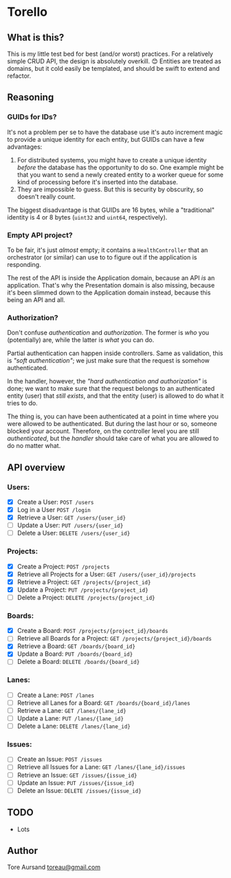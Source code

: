 # Torello

## What is this?

This is my little test bed for best (and/or worst) practices. For a relatively simple
CRUD API, the design is absolutely overkill. 😊 Entities are treated as domains, but
it cold easily be templated, and should be swift to extend and refactor.

## Reasoning

### GUIDs for IDs?

It's not a problem per se to have the database use it's auto increment magic to provide
a unique identity for each entity, but GUIDs can have a few advantages:

1. For distributed systems, you might have to create a unique identity _before_
the database has the opportunity to do so. One example might be that you want to send
a newly created entity to a worker queue for some kind of processing before it's
inserted into the database.
2. They are impossible to guess. But this is security by obscurity, so doesn't really
count.

The biggest disadvantage is that GUIDs are 16 bytes, while a "traditional" identity is
4 or 8 bytes (`uint32` and `uint64`, respectively).

### Empty API project?

To be fair, it's just _almost_ empty; it contains a `HealthController` that an
orchestrator (or similar) can use to to figure out if the application is responding.

The rest of the API is inside the Application domain, because an API _is_ an
application. That's why the Presentation domain is also missing, because it's been
slimmed down to the Application domain instead, because this being an API and all.

### Authorization?

Don't confuse _authentication_ and _authorization_. The former is _who_ you (potentially)
are, while the latter is _what_ you can do.

Partial authentication can happen inside controllers. Same as validation, this is _"soft
authentication"_; we just make sure that the request is somehow authenticated.

In the handler, however, the _"hard authentication and authorization"_ is done; we want to
make sure that the request belongs to an authenticated entity (user) that _still exists_,
and that the entity (user) is allowed to do what it tries to do.

The thing is, you can have been authenticated at a point in time where you were allowed to
be authenticated. But during the last hour or so, someone blocked your account. Therefore,
on the controller level you are still _authenticated_, but the _handler_ should take care
of what you are allowed to do no matter what.

## API overview

### Users:
- [x] Create a User: `POST /users`
- [x] Log in a User `POST /login`
- [x] Retrieve a User: `GET /users/{user_id}`
- [ ] Update a User: `PUT /users/{user_id}`
- [ ] Delete a User: `DELETE /users/{user_id}`

### Projects:
- [x] Create a Project: `POST /projects`
- [x] Retrieve all Projects for a User: `GET /users/{user_id}/projects`
- [x] Retrieve a Project: `GET /projects/{project_id}`
- [x] Update a Project: `PUT /projects/{project_id}`
- [ ] Delete a Project: `DELETE /projects/{project_id}`

### Boards:
- [x] Create a Board: `POST /projects/{project_id}/boards`
- [ ] Retrieve all Boards for a Project: `GET /projects/{project_id}/boards`
- [x] Retrieve a Board: `GET /boards/{board_id}`
- [x] Update a Board: `PUT /boards/{board_id}`
- [ ] Delete a Board: `DELETE /boards/{board_id}`

### Lanes:
- [ ] Create a Lane: `POST /lanes`
- [ ] Retrieve all Lanes for a Board: `GET /boards/{board_id}/lanes`
- [ ] Retrieve a Lane: `GET /lanes/{lane_id}`
- [ ] Update a Lane: `PUT /lanes/{lane_id}`
- [ ] Delete a Lane: `DELETE /lanes/{lane_id}`

### Issues:
- [ ] Create an Issue: `POST /issues`
- [ ] Retrieve all Issues for a Lane: `GET /lanes/{lane_id}/issues`
- [ ] Retrieve an Issue: `GET /issues/{issue_id}`
- [ ] Update an Issue: `PUT /issues/{issue_id}`
- [ ] Delete an Issue: `DELETE /issues/{issue_id}`

## TODO

* Lots

## Author

Tore Aursand <toreau@gmail.com>
